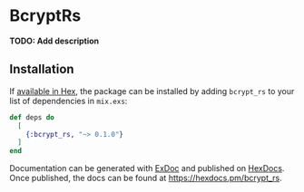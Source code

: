 # BcryptRs

**TODO: Add description**

## Installation

If [available in Hex](https://hex.pm/docs/publish), the package can be installed
by adding `bcrypt_rs` to your list of dependencies in `mix.exs`:

```elixir
def deps do
  [
    {:bcrypt_rs, "~> 0.1.0"}
  ]
end
```

Documentation can be generated with [ExDoc](https://github.com/elixir-lang/ex_doc)
and published on [HexDocs](https://hexdocs.pm). Once published, the docs can
be found at <https://hexdocs.pm/bcrypt_rs>.

